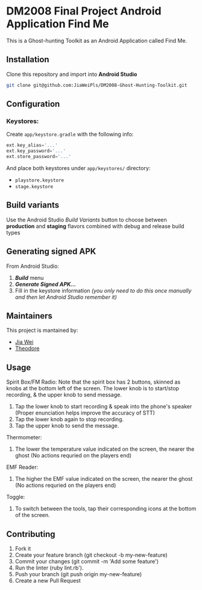 # DM2008 Final Project Android Application Find Me

This is a Ghost-hunting Toolkit as an Android Application called Find Me.

## Installation
Clone this repository and import into **Android Studio**
```bash
git clone git@github.com:JiaWeiPls/DM2008-Ghost-Hunting-Toolkit.git
```

## Configuration
### Keystores:
Create `app/keystore.gradle` with the following info:
```gradle
ext.key_alias='...'
ext.key_password='...'
ext.store_password='...'
```
And place both keystores under `app/keystores/` directory:
- `playstore.keystore`
- `stage.keystore`


## Build variants
Use the Android Studio *Build Variants* button to choose between **production** and **staging** flavors combined with debug and release build types


## Generating signed APK
From Android Studio:
1. ***Build*** menu
2. ***Generate Signed APK...***
3. Fill in the keystore information *(you only need to do this once manually and then let Android Studio remember it)*

## Maintainers
This project is mantained by:
* [Jia Wei](http://github.com/JiaWeiPls)
* [Theodore](http://github.com/theOrderOfLoki)

## Usage
Spirit Box/FM Radio:
Note that the spirit box has 2 buttons, skinned as knobs at the bottom left of the screen.
The lower knob is to start/stop recording, & the upper knob to send message.
1. Tap the lower knob to start recording & speak into the phone's speaker (Proper enunciation helps improve the accuracy of STT)
2. Tap the lower knob again to stop recording.
3. Tap the upper knob to send the message.

Thermometer:
1. The lower the temperature value indicated on the screen, the nearer the ghost (No actions requried on the players end)

EMF Reader:
1. The higher the EMF value indicated on the screen, the nearer the ghost (No actions requried on the players end)

Toggle:
1. To switch between the tools, tap their corresponding icons at the bottom of the screen.

## Contributing

1. Fork it
2. Create your feature branch (git checkout -b my-new-feature)
3. Commit your changes (git commit -m 'Add some feature')
4. Run the linter (ruby lint.rb').
5. Push your branch (git push origin my-new-feature)
6. Create a new Pull Request
